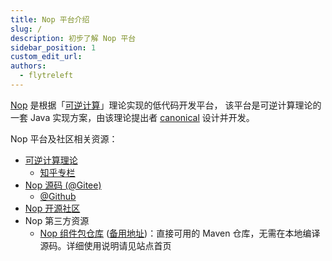 ```yaml
---
title: Nop 平台介绍
slug: /
description: 初步了解 Nop 平台
sidebar_position: 1
custom_edit_url:
authors:
  - flytreleft
---
```


[Nop](https://gitee.com/canonical-entropy/nop-entropy)
是根据「[可逆计算](https://zhuanlan.zhihu.com/p/64004026)」理论实现的低代码开发平台，
该平台是可逆计算理论的一套 Java 实现方案，由该理论提出者
[canonical](https://www.zhihu.com/people/canonical-entropy)
设计并开发。

Nop 平台及社区相关资源：

- [可逆计算理论](https://zhuanlan.zhihu.com/p/64004026)
  - [知乎专栏](https://www.zhihu.com/column/reversible-computation)
- [Nop 源码 (@Gitee)](https://gitee.com/canonical-entropy/nop-entropy)
  - [@Github](https://github.com/entropy-cloud/nop-entropy)
- [Nop 开源社区](https://nop-platform.github.io)
- Nop 第三方资源
  - [Nop 组件包仓库](https://nop.repo.crazydan.io)
    ([备用地址](https://crazydan-studio.github.io/nop-repo))：直接可用的 Maven 仓库，无需在本地编译源码。详细使用说明请见站点首页
